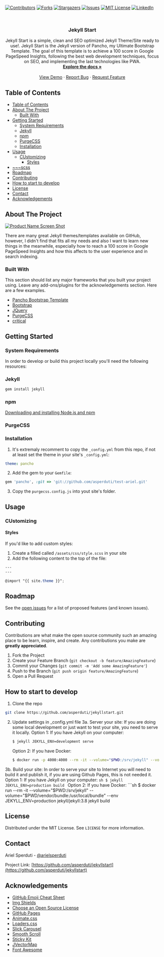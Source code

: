 <!--
*** Thanks for checking out this README Template. If you have a suggestion that would
*** make this better, please fork the repo and create a pull request or simply open
*** an issue with the tag "enhancement".
*** Thanks again! Now go create something AMAZING! :D
-->




<!-- PROJECT SHIELDS -->
<!--
*** I'm using markdown "reference style" links for readability.
*** Reference links are enclosed in brackets [ ] instead of parentheses ( ).
*** See the bottom of this document for the declaration of the reference variables
*** for contributors-url, forks-url, etc. This is an optional, concise syntax you may use.
*** https://www.markdownguide.org/basic-syntax/#reference-style-links
-->
[![Contributors][contributors-shield]][contributors-url]
[![Forks][forks-shield]][forks-url]
[![Stargazers][stars-shield]][stars-url]
[![Issues][issues-shield]][issues-url]
[![MIT License][license-shield]][license-url]
[![LinkedIn][linkedin-shield]][linkedin-url]



<!-- PROJECT LOGO -->
<br />
<p align="center">
  <h3 align="center">Jekyll Start</h3>

  <p align="center">
    Jekyll Start is a simple, clean and SEO optimized Jekyll Theme/Site ready to use!. Jekyll Start is the Jekyll version of Pancho, my Ultimate Bootstrap Template.
    The goal of this template is to achieve a 100 score in Google PageSpeed Insights, following the best web development techniques, focus on SEO, and implementing the last technologies like PWA.
    <br />
    <a href="https://github.com/asperduti/jekyllstart"><strong>Explore the docs »</strong></a>
    <br />
    <br />
    <a href="https://arielsperduti.com">View Demo</a>
    ·
    <a href="https://github.com/asperduti/jekyllstart/issues">Report Bug</a>
    ·
    <a href="https://github.com/asperduti/jekyllstart/issues">Request Feature</a>
  </p>
</p>



<!-- TABLE OF CONTENTS -->
## Table of Contents

- [Table of Contents](#table-of-contents)
- [About The Project](#about-the-project)
  - [Built With](#built-with)
- [Getting Started](#getting-started)
  - [System Requirements](#system-requirements)
  - [Jekyll](#jekyll)
  - [npm](#npm)
  - [PurgeCSS](#purgecss)
  - [Installation](#installation)
- [Usage](#usage)
  - [CUstomizing](#customizing)
    - [Styles](#styles)
- [~~~scss](#scss)
- [Roadmap](#roadmap)
- [Contributing](#contributing)
- [How to start to develop](#how-to-start-to-develop)
- [License](#license)
- [Contact](#contact)
- [Acknowledgements](#acknowledgements)



<!-- ABOUT THE PROJECT -->
## About The Project

[![Product Name Screen Shot][product-screenshot]](https://arielsperduti.com)

There are many great Jekyll themes/templates available on GitHub, however, I didn't find that fits all my needs and also I want to learn new things in the meanwhile, especially how to reach a 100 score in Google PageSpeed Insights and how this affects to the user experience and in search indexing.

### Built With
This section should list any major frameworks that you built your project using. Leave any add-ons/plugins for the acknowledgements section. Here are a few examples.
* [Pancho Bootstrap Template](https://github.com/asperduti/pancho-ultimate-bootstrap-template)
* [Bootstrap](https://getbootstrap.com)
* [JQuery](https://jquery.com)
* [PurgeCSS](https://purgecss.com/)
* [critical](https://github.com/addyosmani/critical)



<!-- GETTING STARTED -->
## Getting Started

### System Requirements
In order to develop or build this project locally you'll need the following resources:

### Jekyll
```sh
gem install jekyll
```
### npm
[Downloading and installing Node.js and npm](https://docs.npmjs.com/downloading-and-installing-node-js-and-npm)

### PurgeCSS


### Installation

1. It's extremaly recomment to copy the `_config.yml` from this repo, if not at least set the theme in your site's `_config.yml`:
  ~~~yml
  theme: pancho
  ~~~
2. Add the gem to your `Gemfile`:
  ~~~ruby
  gem 'pancho', :git => 'git://github.com/asperduti/test-ariel.git'
  ~~~
3. Copy the `purgecss.config.js` into yout site's folder.

<!-- USAGE EXAMPLES -->
## Usage


### CUstomizing

#### Styles

If you'd like to add custom styles:
1. Create a filled called `/assets/css/style.scss` in your site
2. Add the following content to the top of the file:
  ~~~scss
  ---
  ---

  @import "{{ site.theme }}";
  ~~~
<!-- ROADMAP -->
## Roadmap

See the [open issues](https://github.com/asperduti/jekyllstart/issues) for a list of proposed features (and known issues).



<!-- CONTRIBUTING -->
## Contributing

Contributions are what make the open source community such an amazing place to be learn, inspire, and create. Any contributions you make are **greatly appreciated**.

1. Fork the Project
2. Create your Feature Branch (`git checkout -b feature/AmazingFeature`)
3. Commit your Changes (`git commit -m 'Add some AmazingFeature'`)
4. Push to the Branch (`git push origin feature/AmazingFeature`)
5. Open a Pull Request

## How to start to develop

1. Clone the repo
```sh
git clone https://github.com/asperduti/jekyllstart.git
```
2. Update settings in _config.yml file
3a. Server your site:
    If you are doing some local development or just want to test your site, you need to serve it locally.
    Option 1: If you have Jekyll on your computer:
    ```sh
    $ jekyll JEKYLL_ENV=development serve
    ```
    Option 2: If you have Docker:
    ```sh
    $ docker run -p 4000:4000 --rm -it --volume="$PWD:/srv/jekyll" --volume="$PWD/vendor/bundle:/usr/local/bundle" --env JEKYLL_ENV=production jekyll/jekyll:4.0 /bin/bash -c "jekyll serve"
    ```
3b. Build your site:
    In order to serve your site to Internet you will need to build it and publish it, if you are using Github Pages, this is not needed it.
    Option 1: If you have Jekyll on your computer:
    ```sh
    $ jekyll JEKYLL_ENV=production build
    ```
    Option 2: If you have Docker:
    ```sh
    $ docker run --rm -it --volume="$PWD:/srv/jekyll" --volume="$PWD/vendor/bundle:/usr/local/bundle" --env JEKYLL_ENV=production jekyll/jekyll:3.8 jekyll build

<!-- LICENSE -->
## License

Distributed under the MIT License. See `LICENSE` for more information.



<!-- CONTACT -->
## Contact

Ariel Sperduti - [@arielsperduti](https://twitter.com/arielsperduti)

Project Link: [https://github.com/asperduti/jekyllstart](https://github.com/asperduti/jekyllstart)



<!-- ACKNOWLEDGEMENTS -->
## Acknowledgements
* [GitHub Emoji Cheat Sheet](https://www.webpagefx.com/tools/emoji-cheat-sheet)
* [Img Shields](https://shields.io)
* [Choose an Open Source License](https://choosealicense.com)
* [GitHub Pages](https://pages.github.com)
* [Animate.css](https://daneden.github.io/animate.css)
* [Loaders.css](https://connoratherton.com/loaders)
* [Slick Carousel](https://kenwheeler.github.io/slick)
* [Smooth Scroll](https://github.com/cferdinandi/smooth-scroll)
* [Sticky Kit](http://leafo.net/sticky-kit)
* [JVectorMap](http://jvectormap.com)
* [Font Awesome](https://fontawesome.com)





<!-- MARKDOWN LINKS & IMAGES -->
<!-- https://www.markdownguide.org/basic-syntax/#reference-style-links -->
[contributors-shield]: https://img.shields.io/github/contributors/asperduti/jekyllstart.svg?style=flat-square
[contributors-url]: https://github.com/asperduti/jekyllstart/graphs/contributors
[forks-shield]: https://img.shields.io/github/forks/asperduti/jekyllstart.svg?style=flat-square
[forks-url]: https://github.com/asperduti/jekyllstart/network/members
[stars-shield]: https://img.shields.io/github/stars/asperduti/jekyllstart.svg?style=flat-square
[stars-url]: https://github.com/asperduti/jekyllstart/stargazers
[issues-shield]: https://img.shields.io/github/issues/asperduti/jekyllstart.svg?style=flat-square
[issues-url]: https://github.com/asperduti/jekyllstart/issues
[license-shield]: https://img.shields.io/github/license/asperduti/jekyllstart.svg?style=flat-square
[license-url]: https://github.com/asperduti/jekyllstart/blob/master/LICENSE.txt
[linkedin-shield]: https://img.shields.io/badge/-LinkedIn-black.svg?style=flat-square&logo=linkedin&colorB=555
[linkedin-url]: https://linkedin.com/in/arielsperduti
[product-screenshot]: images/screenshot.png
